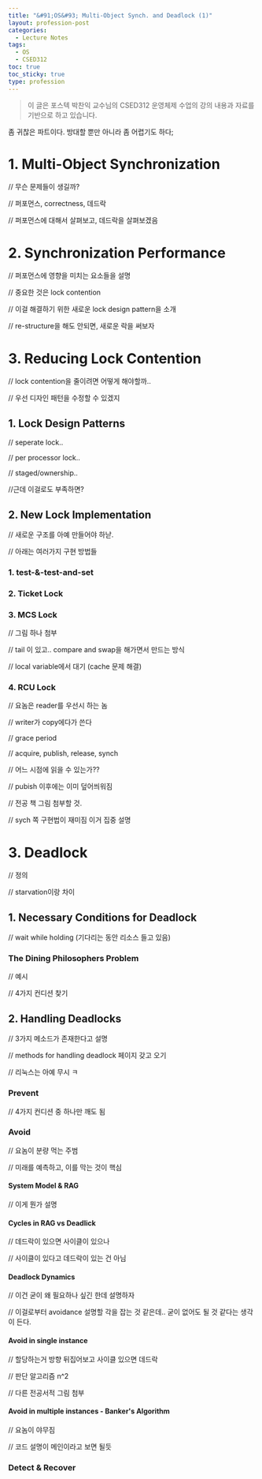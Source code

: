 ```yaml
---
title: "&#91;OS&#93; Multi-Object Synch. and Deadlock (1)"
layout: profession-post
categories:
  - Lecture Notes
tags:
  - OS
  - CSED312
toc: true
toc_sticky: true
type: profession
---
```


> 이 글은 포스텍 박찬익 교수님의 CSED312 운영체제 수업의 강의 내용과 자료를 기반으로 하고 있습니다.

좀 귀찮은 파트이다. 방대할 뿐만 아니라 좀 어렵기도 하다;

# 1. Multi-Object Synchronization

// 무슨 문제들이 생길까?

// 퍼포먼스, correctness, 데드락

// 퍼포먼스에 대해서 살펴보고, 데드락을 살펴보겠음

# 2. Synchronization Performance

// 퍼포먼스에 영향을 미치는 요소들을 설명

// 중요한 것은 lock contention

// 이걸 해결하기 위한 새로운 lock design pattern을 소개

// re-structure을 해도 안되면, 새로운 락을 써보자

# 3. Reducing Lock Contention

// lock contention을 줄이려면 어떻게 해야할까.. 

// 우선 디자인 패턴을 수정할 수 있겠지

## 1. Lock Design Patterns

// seperate lock..

// per processor lock..

// staged/ownership..

//근데 이걸로도 부족하면?

## 2. New Lock Implementation

// 새로운 구조를 아예 만들어야 하낟.

// 아래는 여러가지 구현 방법들

### 1. test-&-test-and-set

### 2. Ticket Lock

### 3. MCS Lock

// 그림 하나 첨부

// tail 이 있고.. compare and swap을 해가면서 만드는 방식

// local variable에서 대기 (cache 문제 해결)
### 4. RCU Lock

// 요놈은 reader를 우선시 하는 놈

// writer가 copy에다가 쓴다

// grace period

// acquire, publish, release, synch

// 어느 시점에 읽을 수 있는가??

// pubish 이후에는 이미 덮어씌워짐

// 전공 책 그림 첨부할 것.

// sych 쪽 구현법이 재미짐 이거 집중 설명

# 3. Deadlock

// 정의

// starvation이랑 차이

## 1. Necessary Conditions for Deadlock

// wait while holding (기다리는 동안 리소스 들고 있음)

### The Dining Philosophers Problem

// 예시

// 4가지 컨디션 찾기

## 2. Handling Deadlocks

// 3가지 메소드가 존재한다고 설명

// methods for handling deadlock 페이지 갖고 오기

// 리눅스는 아예 무시 ㅋ

### Prevent

// 4가지 컨디션 중 하나만 깨도 됨

### Avoid

// 요놈이 분량 먹는 주범

// 미래를 예측하고, 이를 막는 것이 핵심

#### System Model & RAG

// 이게 뭔가 설명

#### Cycles in RAG vs Deadlick

// 데드락이 있으면 사이클이 있으나

// 사이클이 있다고 데드락이 있는 건 아님

#### Deadlock Dynamics

// 이건 굳이 왜 필요하나 싶긴 한데 설명하자

// 이걸로부터 avoidance 설명할 각을 잡는 것 같은데.. 굳이 없어도 될 것 같다는 생각이 든다.

#### Avoid in single instance

// 할당하는거 방향 뒤집어보고 사이클 있으면 데드락

// 판단 알고리즘 n^2

// 다른 전공서적 그림 첨부

#### Avoid in multiple instances - Banker's Algorithm

// 요놈이 야무짐

// 코드 설명이 메인이라고 보면 될듯

### Detect & Recover

[I_1]: /assets/lecture/os/5/thr_as.PNG